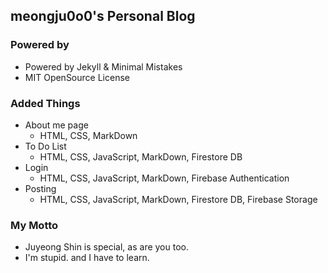 ## meongju0o0's Personal Blog

### Powered by
- Powered by Jekyll & Minimal Mistakes
- MIT OpenSource License

### Added Things
- About me page
   - HTML, CSS, MarkDown
- To Do List
   - HTML, CSS, JavaScript, MarkDown, Firestore DB
- Login
   - HTML, CSS, JavaScript, MarkDown, Firebase Authentication
- Posting
   - HTML, CSS, JavaScript, MarkDown, Firestore DB, Firebase Storage

### My Motto
- Juyeong Shin is special, as are you too.
- I'm stupid. and I have to learn.
